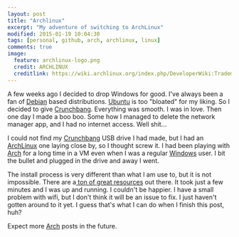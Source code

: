 ```yaml
---
layout: post
title: "Archlinux"
excerpt: "My adventure of switching to ArchLinux"
modified: 2015-01-19 10:04:30
tags: [personal, github, arch, archlinux, linux]
comments: true
image:
  feature: archlinux-logo.png
  credit: ARCHLINUX
  creditlink: https://wiki.archlinux.org/index.php/DeveloperWiki:TrademarkPolicy
---
```


<span class="fa-linux"></span> A few weeks ago I decided to drop Windows<span class="fa-windows"></span> for good. I've always been a fan of [Debian](http://www.debian.org) based distributions. [Ubuntu](http://www.ubuntu.com) is too "bloated" for my liking. So I decided to give [Crunchbang](http://www.crunchbang.com). Everything was smooth. I was in love. Then one day I made a boo boo. Some how I managed to delete the network manager app, and I had no internet access. Well shit... 

I could not find my [Crunchbang](http://www.crunchbang.com) USB drive I had made, but I had an [ArchLinux](http://www.archlinux.org) one laying close by, so I thought screw it. I had been playing with [Arch](http://www.archlinux.org) for a long time in a VM even when I was a regular [Windows](http://www.microsoft.com) user. I bit the bullet and plugged in the drive and away I went. 

The install process is very different than what I am use to, but it is not impossible. There are a[ ton of great resources](http://www.google.com) out there.  It took just a few minutes and I was up and running. I couldn't be happier. I have a small problem with wifi, but I don't think it will be an issue to fix. I just haven't gotten around to it yet. I guess that's what I can do when I finish this post, huh?

Expect more [Arch](http://www.archlinux.org) posts in the future.